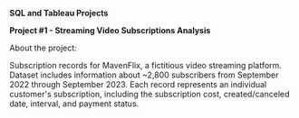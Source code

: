 **SQL and Tableau Projects**

**Project #1 - Streaming Video Subscriptions Analysis**

About the project: 

Subscription records for MavenFlix, a fictitious video streaming platform. Dataset includes information about ~2,800 subscribers from September 2022 through September 2023. Each record represents an individual customer's subscription, including the subscription cost, created/canceled date, interval, and payment status.
